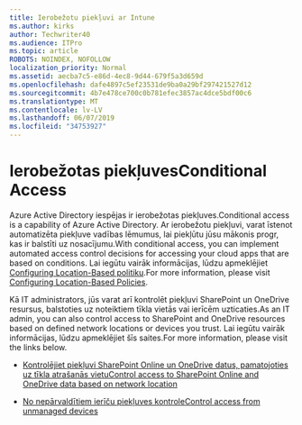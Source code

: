 ```yaml
---
title: Ierobežotu piekļuvi ar Intune
ms.author: kirks
author: Techwriter40
ms.audience: ITPro
ms.topic: article
ROBOTS: NOINDEX, NOFOLLOW
localization_priority: Normal
ms.assetid: aecba7c5-e86d-4ec8-9d44-679f5a3d659d
ms.openlocfilehash: dafe4897c5ef23531de9ba0a29bf297421527d12
ms.sourcegitcommit: 4b7e478ce700c0b781efec3857ac4dce5bdf00c6
ms.translationtype: MT
ms.contentlocale: lv-LV
ms.lasthandoff: 06/07/2019
ms.locfileid: "34753927"
---
```

# <a name="conditional-access"></a><span data-ttu-id="39498-102">Ierobežotas piekļuves</span><span class="sxs-lookup"><span data-stu-id="39498-102">Conditional Access</span></span>

<span data-ttu-id="39498-103">Azure Active Directory iespējas ir ierobežotas piekļuves.</span><span class="sxs-lookup"><span data-stu-id="39498-103">Conditional access is a capability of Azure Active Directory.</span></span> <span data-ttu-id="39498-104">Ar ierobežotu piekļuvi, varat īstenot automatizēta piekļuve vadības lēmumus, lai piekļūtu jūsu mākonis progr, kas ir balstīti uz nosacījumu.</span><span class="sxs-lookup"><span data-stu-id="39498-104">With conditional access, you can implement automated access control decisions for accessing your cloud apps that are based on conditions.</span></span> <span data-ttu-id="39498-105">Lai iegūtu vairāk informācijas, lūdzu apmeklējiet [Configuring Location-Based politiku](https://docs.microsoft.com/azure/active-directory/conditional-access/overview).</span><span class="sxs-lookup"><span data-stu-id="39498-105">For more information, please visit [Configuring Location-Based Policies](https://docs.microsoft.com/azure/active-directory/conditional-access/overview).</span></span>

<span data-ttu-id="39498-106">Kā IT administrators, jūs varat arī kontrolēt piekļuvi SharePoint un OneDrive resursus, balstoties uz noteiktiem tīkla vietās vai ierīcēm uzticaties.</span><span class="sxs-lookup"><span data-stu-id="39498-106">As an IT admin, you can also control access to SharePoint and OneDrive resources based on defined network locations or devices you trust.</span></span> <span data-ttu-id="39498-107">Lai iegūtu vairāk informācijas, lūdzu apmeklējiet šīs saites.</span><span class="sxs-lookup"><span data-stu-id="39498-107">For more information, please visit the links below.</span></span>

- [<span data-ttu-id="39498-108">Kontrolējiet piekļuvi SharePoint Online un OneDrive datus, pamatojoties uz tīkla atrašanās vietu</span><span class="sxs-lookup"><span data-stu-id="39498-108">Control access to SharePoint Online and OneDrive data based on network location</span></span>](https://docs.microsoft.com/sharepoint/control-access-based-on-network-location)

- [<span data-ttu-id="39498-109">No nepārvaldītiem ierīču piekļuves kontrole</span><span class="sxs-lookup"><span data-stu-id="39498-109">Control access from unmanaged devices</span></span>](https://docs.microsoft.com/sharepoint/control-access-from-unmanaged-devices)

